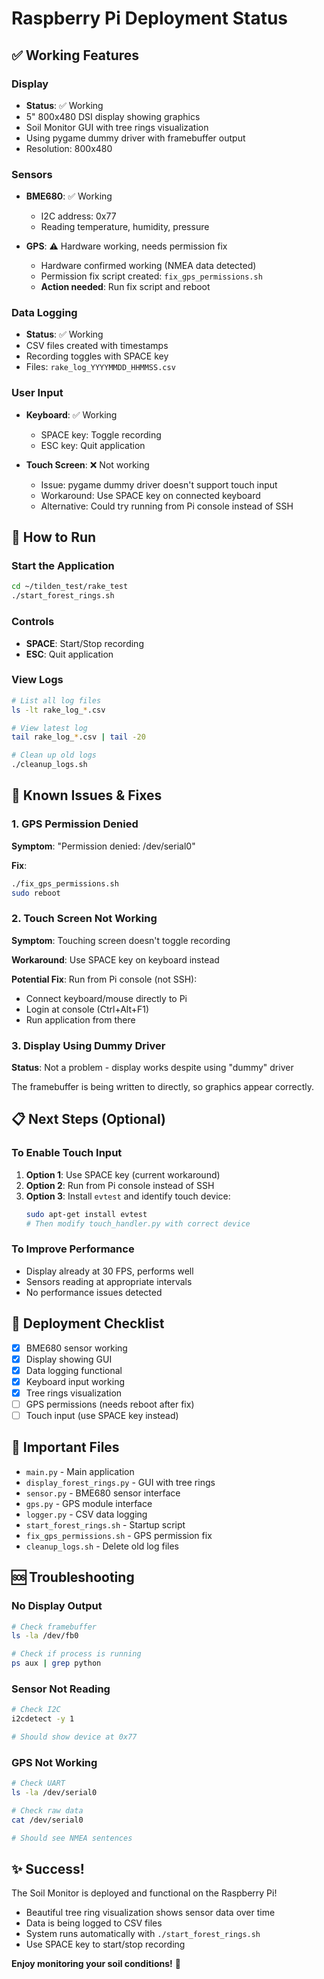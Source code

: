 # Raspberry Pi Deployment Status

## ✅ Working Features

### Display
- **Status**: ✅ Working
- 5" 800x480 DSI display showing graphics
- Soil Monitor GUI with tree rings visualization
- Using pygame dummy driver with framebuffer output
- Resolution: 800x480

### Sensors
- **BME680**: ✅ Working
  - I2C address: 0x77
  - Reading temperature, humidity, pressure
  
- **GPS**: ⚠️ Hardware working, needs permission fix
  - Hardware confirmed working (NMEA data detected)
  - Permission fix script created: `fix_gps_permissions.sh`
  - **Action needed**: Run fix script and reboot

### Data Logging
- **Status**: ✅ Working
- CSV files created with timestamps
- Recording toggles with SPACE key
- Files: `rake_log_YYYYMMDD_HHMMSS.csv`

### User Input
- **Keyboard**: ✅ Working
  - SPACE key: Toggle recording
  - ESC key: Quit application
  
- **Touch Screen**: ❌ Not working
  - Issue: pygame dummy driver doesn't support touch input
  - Workaround: Use SPACE key on connected keyboard
  - Alternative: Could try running from Pi console instead of SSH

## 🚀 How to Run

### Start the Application
```bash
cd ~/tilden_test/rake_test
./start_forest_rings.sh
```

### Controls
- **SPACE**: Start/Stop recording
- **ESC**: Quit application

### View Logs
```bash
# List all log files
ls -lt rake_log_*.csv

# View latest log
tail rake_log_*.csv | tail -20

# Clean up old logs
./cleanup_logs.sh
```

## 🔧 Known Issues & Fixes

### 1. GPS Permission Denied
**Symptom**: "Permission denied: /dev/serial0"

**Fix**:
```bash
./fix_gps_permissions.sh
sudo reboot
```

### 2. Touch Screen Not Working
**Symptom**: Touching screen doesn't toggle recording

**Workaround**: Use SPACE key on keyboard instead

**Potential Fix**: Run from Pi console (not SSH):
- Connect keyboard/mouse directly to Pi
- Login at console (Ctrl+Alt+F1)
- Run application from there

### 3. Display Using Dummy Driver
**Status**: Not a problem - display works despite using "dummy" driver

The framebuffer is being written to directly, so graphics appear correctly.

## 📋 Next Steps (Optional)

### To Enable Touch Input
1. **Option 1**: Use SPACE key (current workaround)
2. **Option 2**: Run from Pi console instead of SSH
3. **Option 3**: Install `evtest` and identify touch device:
   ```bash
   sudo apt-get install evtest
   # Then modify touch_handler.py with correct device
   ```

### To Improve Performance
- Display already at 30 FPS, performs well
- Sensors reading at appropriate intervals
- No performance issues detected

## 🎯 Deployment Checklist

- [x] BME680 sensor working
- [x] Display showing GUI
- [x] Data logging functional
- [x] Keyboard input working
- [x] Tree rings visualization
- [ ] GPS permissions (needs reboot after fix)
- [ ] Touch input (use SPACE key instead)

## 📁 Important Files

- `main.py` - Main application
- `display_forest_rings.py` - GUI with tree rings
- `sensor.py` - BME680 sensor interface
- `gps.py` - GPS module interface
- `logger.py` - CSV data logging
- `start_forest_rings.sh` - Startup script
- `fix_gps_permissions.sh` - GPS permission fix
- `cleanup_logs.sh` - Delete old log files

## 🆘 Troubleshooting

### No Display Output
```bash
# Check framebuffer
ls -la /dev/fb0

# Check if process is running
ps aux | grep python
```

### Sensor Not Reading
```bash
# Check I2C
i2cdetect -y 1

# Should show device at 0x77
```

### GPS Not Working
```bash
# Check UART
ls -la /dev/serial0

# Check raw data
cat /dev/serial0

# Should see NMEA sentences
```

## ✨ Success!

The Soil Monitor is deployed and functional on the Raspberry Pi! 

- Beautiful tree ring visualization shows sensor data over time
- Data is being logged to CSV files
- System runs automatically with `./start_forest_rings.sh`
- Use SPACE key to start/stop recording

**Enjoy monitoring your soil conditions!** 🌱
